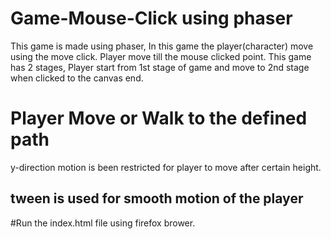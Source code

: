 # Game-Mouse-Click using phaser

This game is made using phaser, In this game the player(character) move using the move click. Player move till the mouse clicked point.
This game has 2 stages, Player start from 1st stage of game and move to 2nd stage when clicked to the canvas end.

# Player Move or Walk to the defined path
y-direction motion is been restricted for player to move after certain height.

## tween is used for smooth motion of the player
#Run the index.html file using firefox brower.
